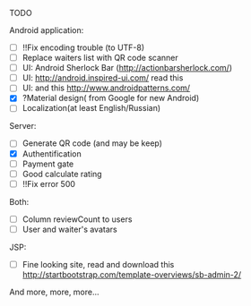 TODO 

Android application:
- [ ] !!Fix encoding trouble (to UTF-8)
- [ ] Replace waiters list with QR code scanner
- [ ] UI: Android Sherlock Bar (http://actionbarsherlock.com/)
- [ ] UI: http://android.inspired-ui.com/ read this
- [ ] UI: and this http://www.androidpatterns.com/
- [x] ?Material design( from Google for new Android)
- [ ] Localization(at least English/Russian)

Server:
- [ ] Generate QR code (and may be keep)
- [x] Authentification
- [ ] Payment gate
- [ ] Good calculate rating
- [ ] !!Fix error 500

Both:
- [ ] Column reviewCount to users
- [ ] User and waiter's avatars 

JSP:
- [ ] Fine looking site, read and download this http://startbootstrap.com/template-overviews/sb-admin-2/

And more, more, more...



